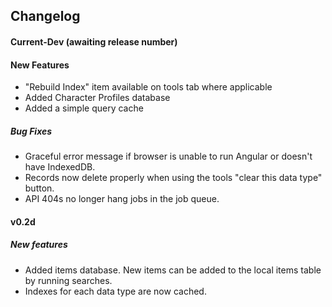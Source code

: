 ## Changelog

#### Current-Dev (awaiting release number)

#### New Features
- "Rebuild Index" item available on tools tab where applicable
- Added Character Profiles database
- Added a simple query cache

##### Bug Fixes
- Graceful error message if browser is unable to run Angular or doesn't have IndexedDB.
- Records now delete properly when using the tools "clear this data type" button.
- API 404s no longer hang jobs in the job queue.

#### v0.2d

##### New features
- Added items database.  New items can be added to the local items table by running searches.
- Indexes for each data type are now cached.